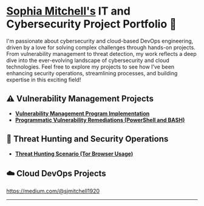 # <a href="https://www.linkedin.com/in/sophia-mitchell-cyber/">Sophia Mitchell's</a> IT and Cybersecurity Project Portfolio 🔐

I'm passionate about cybersecurity and cloud-based DevOps engineering, driven by a love for solving complex challenges through hands-on projects. From vulnerability management to threat detection, my work reflects a deep dive into the ever-evolving landscape of cybersecurity and cloud technologies. Feel free to explore my projects to see how I’ve been enhancing security operations, streamlining processes, and building expertise in this exciting field!


## ⚠️ Vulnerability Management Projects

- **[Vulnerability Management Program Implementation](https://github.com/sososimple-cmd/Vulnerability-Management-Program)**
- **[Programmatic Vulnerability Remediations (PowerShell and BASH)](https://github.com/joshcybertest/programmatic-vulnerability-remediations)**

## 🚨 Threat Hunting and Security Operations

- **[Threat Hunting Scenario (Tor Browser Usage)](https://github.com/joshmadakor0/threat-hunting-scenario-tor)**



## ☁️ Cloud DevOps Projects

 https://medium.com/@sjmitchell1920 


<hr/>
